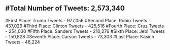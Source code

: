 #Total Number of Tweets: 2,573,340 
---
#First Place: Trump Tweets - 977,056
#Second Place: Rubio Tweets - 437,029
#Third Place: Clinton Tweets - 425,516
#Fourth Place: Cruz Tweets - 254,030
#Fifth Place: Sanders Tweets - 210,276
#Sixth Place: Jeb! Tweets - 150,828
#Seventh Place: Carson Tweets - 73,303
#Last Place: Kasich Tweets - 46,224
